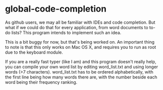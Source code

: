 # global-code-completion
As github users, we may all be familiar with IDEs and code completion. But what if we could do that for every application, from word documents to to-do lists? This program intends to implement such an idea.

This is a bit buggy for now, but that's being worked on. An important thing to note is that this only works on Mac OS X, and requires you to run as root due to the keyboard module. 

If you are a really fast typer (like I am) and this program doesn't really help, you can compile your own word list by editing word_list.txt and using longer words (>7 characters). word_list.txt has to be ordered alphabetically, with the first line being how many words there are, with the number beside each word being their frequency ranking.
